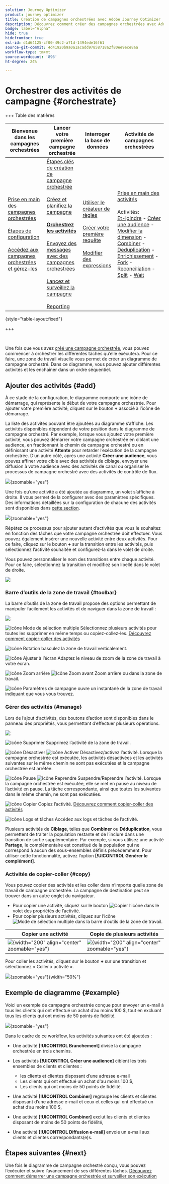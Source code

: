 ```yaml
---
solution: Journey Optimizer
product: journey optimizer
title: Création de campagnes orchestrées avec Adobe Journey Optimizer
description: Découvrez comment créer des campagnes orchestrées avec Adobe Journey Optimizer
badge: label="Alpha"
hide: true
hidefromtoc: true
exl-id: d1d64125-cf00-49c2-a71d-1494ede16f61
source-git-commit: 4d41920b9a0a1acadd97858718a2f80ee9ece8aa
workflow-type: tm+mt
source-wordcount: '896'
ht-degree: 24%

---
```


# Orchestrer des activités de campagne {#orchestrate}

+++ Table des matières

| Bienvenue dans les campagnes orchestrées | Lancer votre première campagne orchestrée | Interroger la base de données | Activités de campagnes orchestrées |
|---|---|---|---|
| [Prise en main des campagnes orchestrées](gs-orchestrated-campaigns.md)<br/><br/>[Étapes de configuration](configuration-steps.md)<br/><br/>[Accédez aux campagnes orchestrées et gérez-les](access-manage-orchestrated-campaigns.md) | [Étapes clés de création de campagne orchestrée](gs-campaign-creation.md)<br/><br/>[Créez et planifiez la campagne](create-orchestrated-campaign.md)<br/><br/><b>[Orchestrez les activités](orchestrate-activities.md)</b><br/><br/>[Envoyez des messages avec des campagnes orchestrées](send-messages.md)<br/><br/>[Lancez et surveillez la campagne](start-monitor-campaigns.md)<br/><br/>[Reporting](reporting-campaigns.md) | [Utiliser le créateur de règles](orchestrated-rule-builder.md)<br/><br/>[Créer votre première requête](build-query.md)<br/><br/>[Modifier des expressions](edit-expressions.md) | [Prise en main des activités](activities/about-activities.md)<br/><br/>Activités:<br/>[Et-joindre](activities/and-join.md) - [Créer une audience](activities/build-audience.md) - [Modifier la dimension](activities/change-dimension.md) - [Combiner](activities/combine.md) - [Deduplication](activities/deduplication.md) - [Enrichissement](activities/enrichment.md) - [Fork](activities/fork.md) - [Reconciliation](activities/reconciliation.md) - [Split](activities/split.md) - [Wait](activities/wait.md) |

{style="table-layout:fixed"}

+++

<br/>

Une fois que vous avez [créé une campagne orchestrée](gs-campaign-creation.md), vous pouvez commencer à orchestrer les différentes tâches qu’elle exécutera. Pour ce faire, une zone de travail visuelle vous permet de créer un diagramme de campagne orchestré. Dans ce diagramme, vous pouvez ajouter différentes activités et les enchaîner dans un ordre séquentiel.

## Ajouter des activités {#add}

À ce stade de la configuration, le diagramme comporte une icône de démarrage, qui représente le début de votre campagne orchestrée. Pour ajouter votre première activité, cliquez sur le bouton **+** associé à l’icône de démarrage.

La liste des activités pouvant être ajoutées au diagramme s’affiche. Les activités disponibles dépendent de votre position dans le diagramme de campagne orchestré. Par exemple, lorsque vous ajoutez votre première activité, vous pouvez démarrer votre campagne orchestrée en ciblant une audience, en fractionnant le chemin de campagne orchestré ou en définissant une activité **Attente** pour retarder l’exécution de la campagne orchestrée. D’un autre côté, après une activité **Créer une audience**, vous pouvez affiner votre cible avec des activités de ciblage, envoyer une diffusion à votre audience avec des activités de canal ou organiser le processus de campagne orchestré avec des activités de contrôle de flux.

![](assets/orchestrated-start.png){zoomable="yes"}

Une fois qu’une activité a été ajoutée au diagramme, un volet s’affiche à droite. Il vous permet de la configurer avec des paramètres spécifiques. Des informations détaillées sur la configuration de chacune des activités sont disponibles dans [cette section](activities/about-activities.md).

![](assets/orchestrated-configure-activities.png){zoomable="yes"}

Répétez ce processus pour ajouter autant d’activités que vous le souhaitez en fonction des tâches que votre campagne orchestrée doit effectuer. Vous pouvez également insérer une nouvelle activité entre deux activités. Pour ce faire, cliquez sur le bouton **+** sur la transition entre les activités, puis sélectionnez l’activité souhaitée et configurez-la dans le volet de droite.

Vous pouvez personnaliser le nom des transitions entre chaque activité. Pour ce faire, sélectionnez la transition et modifiez son libellé dans le volet de droite.

![](assets/canvas-transition.png)

### Barre d’outils de la zone de travail {#toolbar}

La barre d’outils de la zone de travail propose des options permettant de manipuler facilement les activités et de naviguer dans la zone de travail :

![](assets/orchestrated-toolbar.png)

![Icône Mode de sélection multiple](assets/do-not-localize/canvas-multiple.svg) Sélectionnez plusieurs activités pour toutes les supprimer en même temps ou copiez-collez-les. [Découvrez comment copier-coller des activités](#copy)

![Icône Rotation](assets/do-not-localize/canvas-rotate.svg) basculez la zone de travail verticalement.

![Icône Ajuster à l’écran](assets/do-not-localize/canvas-fit.svg) Adaptez le niveau de zoom de la zone de travail à votre écran.

![Icône Zoom arrière](assets/do-not-localize/canvas-zoomout.svg) ![Icône Zoom avant](assets/do-not-localize/canvas-zoomin.svg) Zoom arrière ou dans la zone de travail.

![Icône Paramètres de campagne](assets/do-not-localize/canvas-map.svg) ouvre un instantané de la zone de travail indiquant que vous vous trouvez.

### Gérer des activités {#manage}

Lors de l’ajout d’activités, des boutons d’action sont disponibles dans le panneau des propriétés, vous permettant d’effectuer plusieurs opérations.

![](assets/activity-action.png)

![Icône Supprimer](assets/do-not-localize/activity-delete.svg) Supprimez l’activité de la zone de travail.

![Icône Désactiver](assets/do-not-localize/activity-disable.svg) ![Icône Activer](assets/do-not-localize/activity-enable.svg) Désactivez/activez l’activité. Lorsque la campagne orchestrée est exécutée, les activités désactivées et les activités suivantes sur le même chemin ne sont pas exécutées et la campagne orchestrée est arrêtée.

![Icône Pause](assets/do-not-localize/activity-pause.svg) ![Icône Reprendre](assets/do-not-localize/activity-resume.svg) Suspendre/Reprendre l’activité. Lorsque la campagne orchestrée est exécutée, elle se met en pause au niveau de l’activité en pause. La tâche correspondante, ainsi que toutes les suivantes dans le même chemin, ne sont pas exécutées.

![Icône Copier](assets/do-not-localize/activity-copy.svg) Copiez l’activité. [Découvrez comment copier-coller des activités](#copy)

![Icône Logs et tâches](assets/do-not-localize/activity-logs.svg) Accédez aux logs et tâches de l’activité.

Plusieurs activités de **Ciblage**, telles que **Combiner** ou **Déduplication**, vous permettent de traiter la population restante et de l’inclure dans une transition de sortie supplémentaire. Par exemple, si vous utilisez une activité **Partage**, le complémentaire est constitué de la population qui ne correspond à aucun des sous-ensembles définis précédemment. Pour utiliser cette fonctionnalité, activez l’option **[!UICONTROL Générer le complément]**.

### Activités de copier-coller {#copy}

Vous pouvez copier des activités et les coller dans n’importe quelle zone de travail de campagne orchestrée. La campagne de destination peut se trouver dans un autre onglet du navigateur.

* Pour copier une activité, cliquez sur le bouton ![Copier l’icône](assets/do-not-localize/activity-copy.svg) dans le volet des propriétés de l’activité.
* Pour copier plusieurs activités, cliquez sur l’icône ![Mode de sélection multiple](assets/do-not-localize/canvas-multiple.svg) dans la barre d’outils de la zone de travail.

| Copier une activité | Copie de plusieurs activités |
|  ---  |  ---  |
| ![](assets/orchestrated-copy-1.png){width="200" align="center" zoomable="yes"} | ![](assets/orchestrated-copy-2.png){width="200" align="center" zoomable="yes"} |

Pour coller les activités, cliquez sur le bouton **+** sur une transition et sélectionnez « Coller x activité ».

![](assets/orchestrated-copy-3.png){zoomable="yes"}{width="50%"}

## Exemple de diagramme {#example}

Voici un exemple de campagne orchestrée conçue pour envoyer un e-mail à tous les clients qui ont effectué un achat d’au moins 100 $, tout en excluant tous les clients qui ont moins de 50 points de fidélité.

![](assets/canvas-example-diagram.png){zoomable="yes"}

Dans le cadre de ce workflow, les activités suivantes ont été ajoutées :

* Une activité **[!UICONTROL Branchement]** divise la campagne orchestrée en trois chemins.
* Les activités **[!UICONTROL Créer une audience]** ciblent les trois ensembles de clients et clientes :

   * les clients et clientes disposant d’une adresse e-mail
   * Les clients qui ont effectué un achat d&#39;au moins 100 $,
   * Les clients qui ont moins de 50 points de fidélité.

* Une activité **[!UICONTROL Combiner]** regroupe les clients et clientes disposant d’une adresse e-mail et ceux et celles qui ont effectué un achat d’au moins 100 $,
* Une activité **[!UICONTROL Combiner]** exclut les clients et clientes disposant de moins de 50 points de fidélité,
* Une activité **[!UICONTROL Diffusion e-mail]** envoie un e-mail aux clients et clientes correspondants(e)s.

## Étapes suivantes {#next}

Une fois le diagramme de campagne orchestré conçu, vous pouvez l’exécuter et suivre l’avancement de ses différentes tâches. [Découvrez comment démarrer une campagne orchestrée et surveiller son exécution](start-monitor-campaigns.md)
